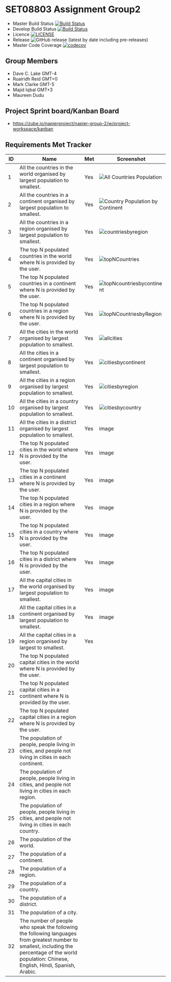 # SET08803 Assignment Group2


- Master Build Status [![Build Status](https://www.travis-ci.com/dclake/SET08803Group2.svg?branch=main)](https://www.travis-ci.com/dclake/SET08803Group2) 
- Develop Build Status [![Build Status](https://www.travis-ci.com/dclake/SET08803Group2.svg?branch=main)](https://www.travis-ci.com/dclake/SET08803Group2)
- Licence [![LICENSE](https://img.shields.io/github/license/dclake/SET08803Group2.svg?style=flat-square)](https://github.com/dclake/SET08803Group2/blob/main/LICENSE)
- Release ![GitHub release (latest by date including pre-releases)](https://img.shields.io/github/v/release/dclake/SET08803Group2?include_prereleases)
- Master Code Coverage [![codecov](https://codecov.io/gh/dclake/SET08803Group2/branch/main/graph/badge.svg?token=HIRW4BV47J)](https://codecov.io/gh/dclake/SET08803Group2)

## Group Members
- Dave C. Lake	    GMT-4
- Ruairidh Reid     GMT+0 
- Mark Clarke       GMT-5
- Majid Iqbal 	    GMT+3
- Maureen Dudu

## Project Sprint board/Kanban Board 
- https://zube.io/napierproject/napier-group-2/w/project-workspace/kanban

## Requirements Met Tracker

| ID    | Name | Met  | Screenshot |
|-------|------|------|------------|
| 1     | All the countries in the world organised by largest population to smallest. | Yes | ![All Countries Population](https://user-images.githubusercontent.com/72627750/115640838-db933400-a2e5-11eb-927d-f5469e9de889.PNG) |
| 2     | All the countries in a continent organised by largest population to smallest. | Yes | ![Country Population by Continent](https://user-images.githubusercontent.com/72627750/115641139-7d1a8580-a2e6-11eb-8fd7-3bb3fdb16da3.PNG)  |
| 3     | All the countries in a region organised by largest population to smallest. | Yes | ![countriesbyregion](https://user-images.githubusercontent.com/72627750/115641402-00d47200-a2e7-11eb-825c-a71a051fcf15.PNG) |
| 4     | The top N populated countries in the world where N is provided by the user.| Yes | ![topNCountries](https://user-images.githubusercontent.com/72627750/115644338-6aa34a80-a2ec-11eb-850b-eb05e32e71f9.PNG) |
| 5     | The top N populated countries in a continent where N is provided by the user.| Yes | ![topNcountriesbycontinent](https://user-images.githubusercontent.com/72627750/115646968-12227c00-a2f1-11eb-85e8-42d40153a626.PNG) |
| 6     | The top N populated countries in a region where N is provided by the user. | Yes | ![topNCountriesbyRegion](https://user-images.githubusercontent.com/72627750/115648152-fa4bf780-a2f2-11eb-950e-894fd02194f6.PNG) |
| 7     | All the cities in the world organised by largest population to smallest. | Yes | ![allcities](https://user-images.githubusercontent.com/72627750/115648800-143a0a00-a2f4-11eb-9aff-6c133450678e.PNG)|
| 8     | All the cities in a continent organised by largest population to smallest. | Yes | ![citiesbycontinent](https://user-images.githubusercontent.com/72627750/115649492-6b8caa00-a2f5-11eb-8344-ca6088b3edb8.PNG) |
| 9     | All the cities in a region organised by largest population to smallest. | Yes | ![citiesbyregion](https://user-images.githubusercontent.com/72627750/115650302-f4f0ac00-a2f6-11eb-9ac3-a97f5a51ed8e.PNG)|
| 10    | All the cities in a country organised by largest population to smallest. | Yes | ![citiesbycountry](https://user-images.githubusercontent.com/72627750/115651064-7563dc80-a2f8-11eb-86dd-21037f1dbf8a.PNG)|
| 11    | All the cities in a district organised by largest population to smallest. | Yes | image |
| 12    | The top N populated cities in the world where N is provided by the user. | Yes | image |
| 13    | The top N populated cities in a continent where N is provided by the user. | Yes | image |
| 14    | The top N populated cities in a region where N is provided by the user. | Yes | image |
| 15    | The top N populated cities in a country where N is provided by the user. | Yes | image |
| 16    | The top N populated cities in a district where N is provided by the user. | Yes | image |
| 17    | All the capital cities in the world organised by largest population to smallest. | Yes | image |
| 18    | All the capital cities in a continent organised by largest population to smallest. | Yes | image |
| 19    | All the capital cities in a region organised by largest to smallest. | Yes | |
| 20    | The top N populated capital cities in the world where N is provided by the user.
| 21    | The top N populated capital cities in a continent where N is provided by the user.
| 22    | The top N populated capital cities in a region where N is provided by the user.
| 23    | The population of people, people living in cities, and people not living in cities in each continent.
| 24    | The population of people, people living in cities, and people not living in cities in each region.
| 25    | The population of people, people living in cities, and people not living in cities in each country.
| 26    | The population of the world.
| 27    | The population of a continent.
| 28    | The population of a region.
| 29    | The population of a country.
| 30    | The population of a district.
| 31    | The population of a city.
| 32    | The number of people who speak the following the following languages from greatest number to smallest, including the percentage of the world population: Chinese, English, Hindi, Spanish, Arabic. |

